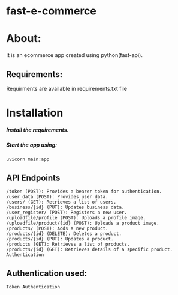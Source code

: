 # fast-e-commerce
# About:
 It is an ecommerce app created using python(fast-api).


## Requirements:
Requirments are available in requirements.txt file

# Installation
#####   Install the requirements.
##### Start the app using:
    uvicorn main:app 

## API Endpoints
    /token (POST): Provides a bearer token for authentication.
    /user_data (POST): Provides user data.
    /users/ (GET): Retrieves a list of users.
    /business/{id} (PUT): Updates business data.
    /user_register/ (POST): Registers a new user.
    /uploadfile/profile (POST): Uploads a profile image.
    /uploadfile/product/{id} (POST): Uploads a product image.
    /products/ (POST): Adds a new product.
    /products/{id} (DELETE): Deletes a product.
    /products/{id} (PUT): Updates a product.
    /products (GET): Retrieves a list of products.
    /products/{id} (GET): Retrieves details of a specific product.
    Authentication

## Authentication used:
    Token Authentication
